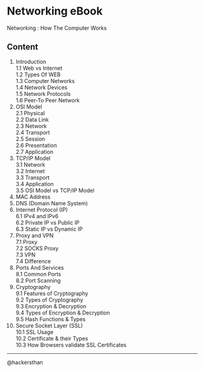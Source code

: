 # Networking eBook
Networking : How The Computer Works


## Content

1. Introduction  
1.1 Web vs Internet  
1.2 Types Of WEB  
1.3 Computer Networks  
1.4 Network Devices  
1.5 Network Protocols  
1.6 Peer-To Peer Network  
2. OSI Model  
2.1 Physical  
2.2 Data Link  
2.3 Network  
2.4 Transport  
2.5 Session  
2.6 Presentation  
2.7 Application  
3. TCP/IP Model  
3.1 Network  
3.2 Internet  
3.3 Transport  
3.4 Application  
3.5 OSI Model vs TCP/IP Model  
4. MAC Address  
5. DNS (Domain Name System)  
6. Internet Protocol (IP)  
6.1 IPv4 and IPv6  
6.2 Private IP vs Public IP  
6.3 Static IP vs Dynamic IP  
7. Proxy and VPN  
7.1 Proxy  
7.2 SOCKS Proxy  
 7.3 VPN  
 7.4 Difference  
8. Ports And Services  
8.1 Common Ports  
8.2 Port Scanning  
9. Cryptography  
9.1 Features of Cryptography  
9.2 Types of Cryptography  
9.3 Encryption & Decryption  
9.4 Types of Encryption & Decryption  
9.5 Hash Functions & Types  
10. Secure Socket Layer (SSL)  
10.1 SSL Usage   
10.2 Certificate & their Types  
10.3 How Browsers validate SSL Certificates  

---

@hackersthan
